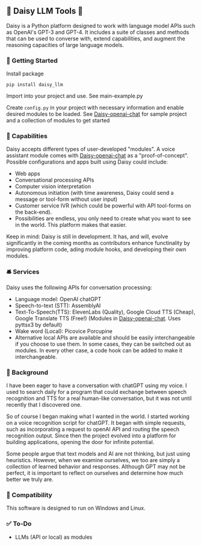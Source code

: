 ## 🌼 Daisy LLM Tools 🌼
Daisy is a Python platform designed to work with language model APIs such as OpenAI's GPT-3 and GPT-4. It includes a suite of classes and methods that can be used to converse with, extend capabilities, and augment the reasoning capacities of large language models.

### 🏁 Getting Started
Install package
```
pip install daisy_llm
```

Import into your project and use. See main-example.py


Create ```config.py``` in your project with necessary information and enable desired modules to be loaded. See [Daisy-openai-chat](https://github.com/myrakrusemark/Daisy-openAI-chat) for sample project and a collection of modules to get started

### 🧰 Capabilities
Daisy accepts different types of user-developed "modules". A voice assistant module comes with [Daisy-openai-chat](https://github.com/myrakrusemark/Daisy-openAI-chat) as a "proof-of-concept". Possible configurations and apps built using Daisy could include:
  - Web apps
  - Conversational processing APIs
  - Computer vision interpretation
  - Autonomous initiation (with time awareness, Daisy could send a message or tool-form without user input)
  - Customer service IVR (which could be powerful with API tool-forms on the back-end).
  - Possibilities are endless, you only need to create what you want to see in the world. This platform makes that easier.

Keep in mind: Daisy is still in development. It has, and will, evolve significantly in the coming months as contributors enhance functinality by improving platform code, ading module hooks, and developing their own modules.


### 🛎️ Services
Daisy uses the following APIs for conversation processing:
  - Language model: OpenAI chatGPT
  - Speech-to-text (STT): AssemblyAI
  - Text-To-Speech(TTS): ElevenLabs (Quality), Google Cloud TTS (Cheap), Google Translate TTS (Free!) (Modules in [Daisy-openai-chat](https://github.com/myrakrusemark/Daisy-openAI-chat). Uses pyttsx3 by default)
  - Wake word (Local): Picovice Porcupine
  - Alternative local APIs are available and should be easily interchangeable if you choose to use them. In some cases, they can be switched out as modules. In every other case, a code hook can be added to make it interchangeable.


### 🌇 Background
I have been eager to have a conversation with chatGPT using my voice. I used to search daily for a program that could exchange between speech recognition and TTS for a real human-like conversation, but it was not until recently that I discovered one.

So of course I began making what I wanted in the world. I started working on a voice recognition script for chatGPT. It began with simple requests, such as incorporating a request to openAI API and routing the speech recognition output. Since then the project evolved into a platform for building applications, opening the door for infinite potential.

Some people argue that text models and AI are not thinking, but just using heuristics. However, when we examine ourselves, we too are simply a collection of learned behavior and responses. Although GPT may not be perfect, it is important to reflect on ourselves and determine how much better we truly are.

### 🤝 Compatibility
This software is designed to run on Windows and Linux.


### ✅ To-Do
- LLMs (API or local) as modules